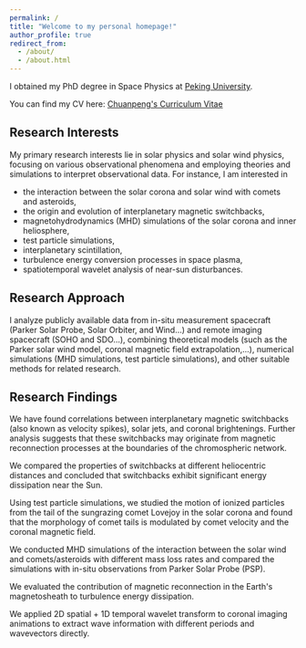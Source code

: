 ```yaml
---
permalink: /
title: "Welcome to my personal homepage!"
author_profile: true
redirect_from: 
  - /about/
  - /about.html
---
```


I obtained my PhD degree in Space Physics at [Peking University](https://english.pku.edu.cn/).

You can find my CV here: <a href="Chuanpeng_CV.pdf">Chuanpeng's Curriculum Vitae</a>

Research Interests
---

My primary research interests lie in solar physics and solar wind physics, focusing on various observational phenomena and employing theories and simulations to interpret observational data. For instance, I am interested in  
* the interaction between the solar corona and solar wind with comets and asteroids,
* the origin and evolution of interplanetary magnetic switchbacks,
* magnetohydrodynamics (MHD) simulations of the solar corona and inner heliosphere,
* test particle simulations,
* interplanetary scintillation,
* turbulence energy conversion processes in space plasma,
* spatiotemporal wavelet analysis of near-sun disturbances.

Research Approach
---

I analyze publicly available data from in-situ measurement spacecraft (Parker Solar Probe, Solar Orbiter, and Wind...) and remote imaging spacecraft (SOHO and SDO...), combining theoretical models (such as the Parker solar wind model, coronal magnetic field extrapolation,...), numerical simulations (MHD simulations, test particle simulations), and other suitable methods for related research.

Research Findings
---

We have found correlations between interplanetary magnetic switchbacks (also known as velocity spikes), solar jets, and coronal brightenings. Further analysis suggests that these switchbacks may originate from magnetic reconnection processes at the boundaries of the chromospheric network.

We compared the properties of switchbacks at different heliocentric distances and concluded that switchbacks exhibit significant energy dissipation near the Sun.

Using test particle simulations, we studied the motion of ionized particles from the tail of the sungrazing comet Lovejoy in the solar corona and found that the morphology of comet tails is modulated by comet velocity and the coronal magnetic field.

We conducted MHD simulations of the interaction between the solar wind and comets/asteroids with different mass loss rates and compared the simulations with in-situ observations from Parker Solar Probe (PSP).

We evaluated the contribution of magnetic reconnection in the Earth's magnetosheath to turbulence energy dissipation.

We applied 2D spatial + 1D temporal wavelet transform to coronal imaging animations to extract wave information with different periods and wavevectors directly.





